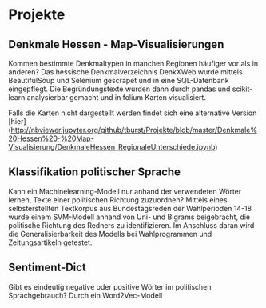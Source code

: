 # Projekte


## Denkmale Hessen - Map-Visualisierungen

Kommen bestimmte Denkmaltypen in manchen Regionen häufiger vor als in anderen? Das hessische Denkmalverzeichnis DenkXWeb wurde mittels BeautifulSoup und Selenium gescrapet und in eine SQL-Datenbank eingepflegt. Die Begründungstexte wurden dann durch pandas und scikit-learn analysierbar gemacht und in folium Karten visualisiert.

Falls die Karten nicht dargestellt werden findet sich eine alternative Version [hier] (http://nbviewer.jupyter.org/github/tburst/Projekte/blob/master/Denkmale%20Hessen%20-%20Map-Visualisierung/DenkmaleHessen_RegionaleUnterschiede.ipynb)

## Klassifikation politischer Sprache

Kann ein Machinelearning-Modell nur anhand der verwendeten Wörter lernen, Texte einer politischen Richtung zuzuordnen? Mittels eines selbsterstellten Textkorpus aus Bundestagsreden der Wahlperioden 14-18 wurde einem SVM-Modell anhand von Uni- und Bigrams beigebracht, die politische Richtung des Redners zu identifizieren. Im Anschluss daran wird die Generalisierbarkeit des Modells bei Wahlprogrammen und Zeitungsartikeln getestet.

## Sentiment-Dict

Gibt es eindeutig negative oder positive Wörter im politischen Sprachgebrauch? Durch ein Word2Vec-Modell

